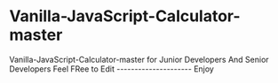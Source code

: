 # Vanilla-JavaScript-Calculator-master
Vanilla-JavaScript-Calculator-master for Junior Developers And Senior Developers
Feel FRee to Edit --------------------- Enjoy 
